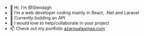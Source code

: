 - 👋 Hi, I’m @Slendagh
- 👀 I’m a web developer coding mainly in React, .Net and Laravel
- 🌱 Currently building an API
- 💞️ I would love to help/collaborate in your project
- 📫 Check out my portfolio <a href="https://azaroualasmaa.com/">azaroualasmaa.com</a>

<!---
Slendagh/Slendagh is a ✨ special ✨ repository because its `README.md` (this file) appears on your GitHub profile.
You can click the Preview link to take a look at your changes.
--->
